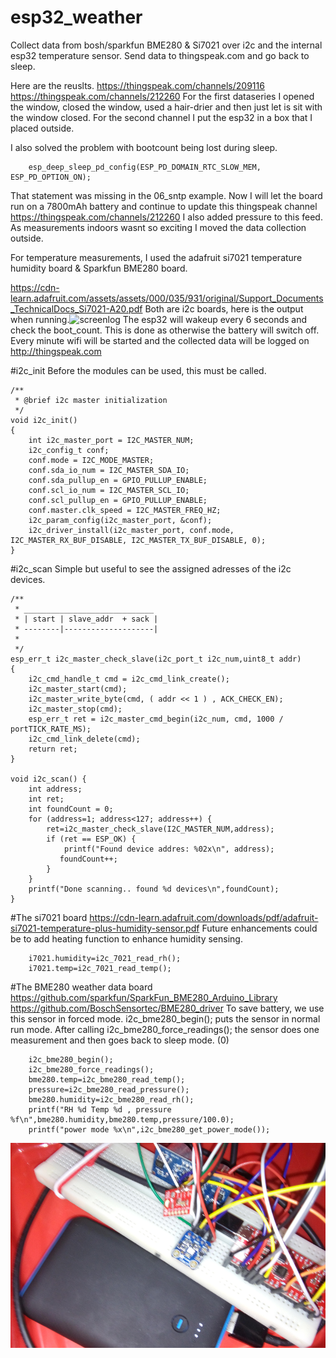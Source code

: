 # esp32_weather
Collect data from bosh/sparkfun BME280 & Si7021 over i2c and the internal esp32 temperature sensor. Send data to thingspeak.com and go back to sleep.

Here are the reuslts.
    https://thingspeak.com/channels/209116
    https://thingspeak.com/channels/212260
For the first dataseries I opened the window, closed the window, used a hair-drier and then just let is sit with the window closed. For the second channel I put the esp32 in a box that I placed outside.

I also solved the problem with bootcount being lost during sleep.
```
    esp_deep_sleep_pd_config(ESP_PD_DOMAIN_RTC_SLOW_MEM, ESP_PD_OPTION_ON);
```
That statement was missing in the 06_sntp example. Now I will let the board run on a 7800mAh battery and continue to update this thingspeak channel https://thingspeak.com/channels/212260
I also added pressure to this feed. As measurements indoors wasnt so exciting I moved the data collection outside.

For temperature measurements, I used the adafruit si7021 temperature humidity board & Sparkfun BME280 board.

https://cdn-learn.adafruit.com/assets/assets/000/035/931/original/Support_Documents_TechnicalDocs_Si7021-A20.pdf
Both are i2c boards, here is the output when running.![screenlog](screenlog.0)
The esp32 will wakeup every 6 seconds and check the boot_count. This is done as otherwise the battery will switch off. Every minute wifi will be started and the collected data will be logged on http://thingspeak.com


#i2c_init
Before the modules can be used, this must be called.
```
/**
 * @brief i2c master initialization
 */
void i2c_init()
{
    int i2c_master_port = I2C_MASTER_NUM;
    i2c_config_t conf;
    conf.mode = I2C_MODE_MASTER;
    conf.sda_io_num = I2C_MASTER_SDA_IO;
    conf.sda_pullup_en = GPIO_PULLUP_ENABLE;
    conf.scl_io_num = I2C_MASTER_SCL_IO;
    conf.scl_pullup_en = GPIO_PULLUP_ENABLE;
    conf.master.clk_speed = I2C_MASTER_FREQ_HZ;
    i2c_param_config(i2c_master_port, &conf);
    i2c_driver_install(i2c_master_port, conf.mode, I2C_MASTER_RX_BUF_DISABLE, I2C_MASTER_TX_BUF_DISABLE, 0);
}
```

#i2c_scan
Simple but useful to see the assigned adresses of the i2c devices.
```
/**
 * _____________________________
 * | start | slave_addr  + sack | 
 * --------|--------------------|
 *
 */
esp_err_t i2c_master_check_slave(i2c_port_t i2c_num,uint8_t addr)
{
    i2c_cmd_handle_t cmd = i2c_cmd_link_create();
    i2c_master_start(cmd);
    i2c_master_write_byte(cmd, ( addr << 1 ) , ACK_CHECK_EN);
    i2c_master_stop(cmd);
    esp_err_t ret = i2c_master_cmd_begin(i2c_num, cmd, 1000 / portTICK_RATE_MS);
    i2c_cmd_link_delete(cmd);
    return ret;
}

void i2c_scan() {
    int address;
    int ret;
    int foundCount = 0;
    for (address=1; address<127; address++) {
        ret=i2c_master_check_slave(I2C_MASTER_NUM,address);
        if (ret == ESP_OK) {
            printf("Found device addres: %02x\n", address);
           foundCount++;
        }
    }
    printf("Done scanning.. found %d devices\n",foundCount);
}
```
#The si7021 board
https://cdn-learn.adafruit.com/downloads/pdf/adafruit-si7021-temperature-plus-humidity-sensor.pdf
Future enhancements could be to add heating function to enhance humidity sensing. 

```
    i7021.humidity=i2c_7021_read_rh();
    i7021.temp=i2c_7021_read_temp();
```



#The BME280 weather data board
https://github.com/sparkfun/SparkFun_BME280_Arduino_Library
https://github.com/BoschSensortec/BME280_driver
To save battery, we use this sensor in forced mode.
i2c_bme280_begin(); puts the sensor in normal run mode. After calling i2c_bme280_force_readings(); the sensor does one measurement and then goes back to sleep mode. (0)
```
    i2c_bme280_begin();
    i2c_bme280_force_readings();
    bme280.temp=i2c_bme280_read_temp();
    pressure=i2c_bme280_read_pressure();
    bme280.humidity=i2c_bme280_read_rh();
    printf("RH %d Temp %d , pressure %f\n",bme280.humidity,bme280.temp,pressure/100.0);
    printf("power mode %x\n",i2c_bme280_get_power_mode());
```
![box](box.png)
